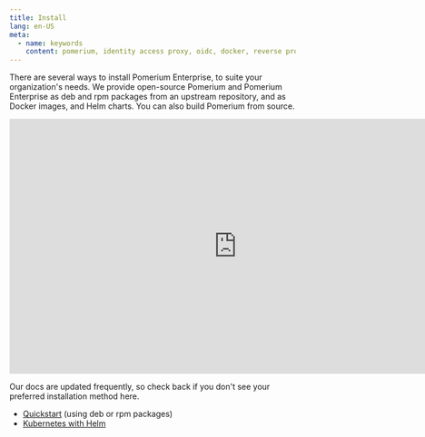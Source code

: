 ```yaml
---
title: Install
lang: en-US
meta:
  - name: keywords
    content: pomerium, identity access proxy, oidc, docker, reverse proxy, containers, install, enterprise, console
---
```


There are several ways to install Pomerium Enterprise, to suite your organization's needs. We provide open-source Pomerium and Pomerium Enterprise as deb and rpm packages from an upstream repository, and as Docker images, and Helm charts. You can also build Pomerium from source.

<center>
<iframe width="800" height="450" src="https://www.youtube.com/embed/NrRwisO9sDg?rel=0" title="YouTube video player" frameborder="0" allow="accelerometer; autoplay; clipboard-write; encrypted-media; gyroscope; picture-in-picture" allowfullscreen></iframe>
</center>

Our docs are updated frequently, so check back if you don't see your preferred installation method here.

- [Quickstart](/enterprise/install/quickstart) (using deb or rpm packages)
- [Kubernetes with Helm](/enterprise/install/helm)